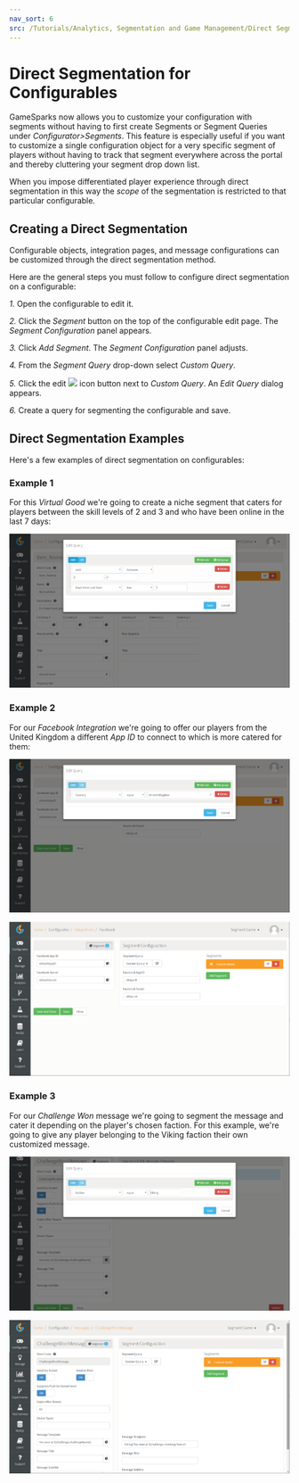 ```yaml
---
nav_sort: 6
src: /Tutorials/Analytics, Segmentation and Game Management/Direct Segmentation for Configurables.md
---
```

# Direct Segmentation for Configurables

GameSparks now allows you to customize your configuration with segments without having to first create Segments or Segment Queries under *Configurator>Segments*. This feature is especially useful if you want to customize a single configuration object for a very specific segment of players without having to track that segment everywhere across the portal and thereby cluttering your segment drop down list.

When you impose differentiated player experience through direct segmentation in this way the *scope* of the segmentation is restricted to that particular configurable.

## Creating a Direct Segmentation

Configurable objects, integration pages, and message configurations can be customized through the direct segmentation method.

Here are the general steps you must follow to configure direct segmentation on a configurable:

*1.* Open the configurable to edit it.

*2.* Click the *Segment* button on the top of the configurable edit page. The *Segment Configuration* panel appears.

*3.* Click *Add Segment*. The *Segment Configuration* panel adjusts.

*4.* From the *Segment Query* drop-down select *Custom Query*.

*5.* Click the edit ![](/img/icons/editicon.png) icon button next to *Custom Query*. An *Edit Query* dialog appears.

*6.* Create a query for segmenting the configurable and save.

## Direct Segmentation Examples

Here's a few examples of direct segmentation on configurables:


### Example 1

For this *Virtual Good* we're going to create a niche segment that caters for players between the skill levels of 2 and 3 and who have been online in the last 7 days:

![](img/DirectSegment/1.png)

### Example 2

For our *Facebook Integration* we're going to offer our players from the United Kingdom a different *App ID* to connect to which is more catered for them:

![](img/DirectSegment/2.png)

![](img/DirectSegment/3.png)


### Example 3

For our *Challenge Won* message we're going to segment the message and cater it depending on the player's chosen faction. For this example, we're going to give any player belonging to the Viking faction their own customized message.

![](img/DirectSegment/4.png)

![](img/DirectSegment/5.png)
